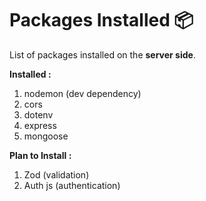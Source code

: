 # Packages Installed 📦

List of packages installed on the **server side**. 

**Installed :**
1. nodemon (dev dependency)
2. cors
3. dotenv
4. express
5. mongoose

**Plan to Install :**
1. Zod (validation)
2. Auth js (authentication)

